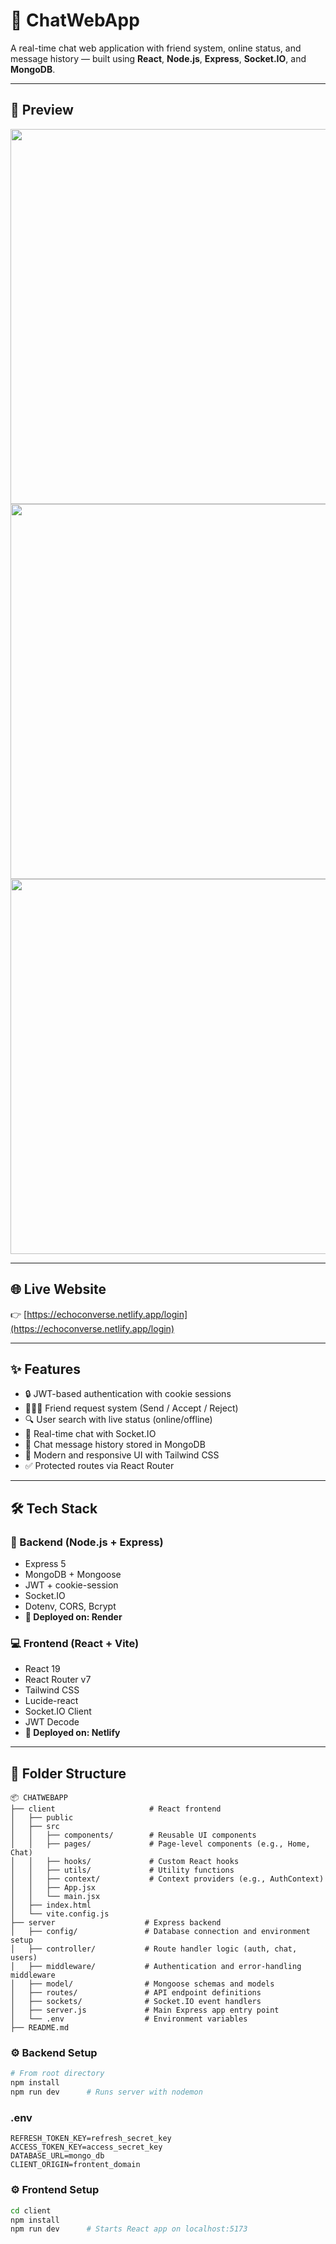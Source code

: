 # 💬 ChatWebApp

A real-time chat web application with friend system, online status, and message history — built using **React**, **Node.js**, **Express**, **Socket.IO**, and **MongoDB**.

---

## 📸 Preview
  <img src="https://github.com/user-attachments/assets/fed91e5f-37c2-4ce8-b571-59aac6f42343" width="600"/>
  <img src="https://github.com/user-attachments/assets/05ea8d04-d995-4dcf-b2b6-4fd0ac24324f" width="600"/>
  <img src="https://github.com/user-attachments/assets/b6a5743b-ec3b-4074-8a37-1027c8f071b3" width="600"/>

---

## 🌐 Live Website

👉 [https://echoconverse.netlify.app/login](https://echoconverse.netlify.app/login)

---

## ✨ Features

- 🔒 JWT-based authentication with cookie sessions
- 🧑‍🤝‍🧑 Friend request system (Send / Accept / Reject)
- 🔍 User search with live status (online/offline)
- 💬 Real-time chat with Socket.IO
- 💾 Chat message history stored in MongoDB
- 🎨 Modern and responsive UI with Tailwind CSS
- ✅ Protected routes via React Router

---

## 🛠️ Tech Stack

### 🔧 Backend (Node.js + Express)

- Express 5
- MongoDB + Mongoose
- JWT + cookie-session
- Socket.IO
- Dotenv, CORS, Bcrypt
- **🔗 Deployed on: Render**

### 💻 Frontend (React + Vite)

- React 19
- React Router v7
- Tailwind CSS
- Lucide-react
- Socket.IO Client
- JWT Decode
- **🚀 Deployed on: Netlify**

---

## 📁 Folder Structure

```
📦 CHATWEBAPP
├── client                     # React frontend
│   ├── public
│   ├── src
│   │   ├── components/        # Reusable UI components
│   │   ├── pages/             # Page-level components (e.g., Home, Chat)
│   │   ├── hooks/             # Custom React hooks
│   │   ├── utils/             # Utility functions
│   │   ├── context/           # Context providers (e.g., AuthContext)
│   │   ├── App.jsx
│   │   └── main.jsx
│   ├── index.html
│   └── vite.config.js
├── server                    # Express backend
│   ├── config/               # Database connection and environment setup
│   ├── controller/           # Route handler logic (auth, chat, users)
│   ├── middleware/           # Authentication and error-handling middleware
│   ├── model/                # Mongoose schemas and models
│   ├── routes/               # API endpoint definitions
│   ├── sockets/              # Socket.IO event handlers
│   ├── server.js             # Main Express app entry point
│   └── .env                  # Environment variables
├── README.md
```
### ⚙️ Backend Setup

```bash
# From root directory
npm install
npm run dev      # Runs server with nodemon
```
### .env 
```
REFRESH_TOKEN_KEY=refresh_secret_key
ACCESS_TOKEN_KEY=access_secret_key
DATABASE_URL=mongo_db
CLIENT_ORIGIN=frontent_domain
```

### ⚙️ Frontend Setup
```bash
cd client
npm install
npm run dev      # Starts React app on localhost:5173





